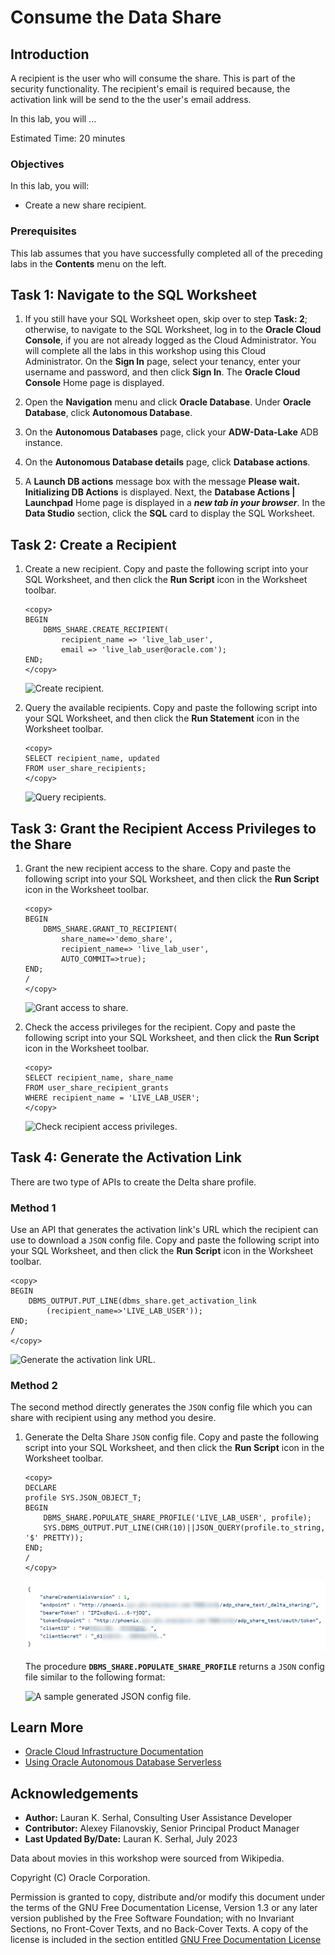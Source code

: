 # Consume the Data Share

## Introduction

A recipient is the user who will consume the share. This is part of the security functionality. The recipient's email is required because, the activation link will be send to the the user's email address.

In this lab, you will ...

Estimated Time: 20 minutes

### Objectives

In this lab, you will:

* Create a new share recipient.

### Prerequisites

This lab assumes that you have successfully completed all of the preceding labs in the **Contents** menu on the left.

## Task 1: Navigate to the SQL Worksheet

1. If you still have your SQL Worksheet open, skip over to step **Task: 2**; otherwise, to navigate to the SQL Worksheet, log in to the **Oracle Cloud Console**, if you are not already logged as the Cloud Administrator. You will complete all the labs in this workshop using this Cloud Administrator. On the **Sign In** page, select your tenancy, enter your username and password, and then click **Sign In**. The **Oracle Cloud Console** Home page is displayed.

2. Open the **Navigation** menu and click **Oracle Database**. Under **Oracle Database**, click **Autonomous Database**.

3. On the **Autonomous Databases** page, click your **ADW-Data-Lake** ADB instance.

4. On the **Autonomous Database details** page, click **Database actions**.

5. A **Launch DB actions** message box with the message **Please wait. Initializing DB Actions** is displayed. Next, the **Database Actions | Launchpad** Home page is displayed in a _**new tab in your browser**_. In the **Data Studio** section, click the **SQL** card to display the SQL Worksheet.

## Task 2: Create a Recipient

1. Create a new recipient. Copy and paste the following script into your SQL Worksheet, and then click the **Run Script** icon in the Worksheet toolbar.

    ```
    <copy>
    BEGIN
        DBMS_SHARE.CREATE_RECIPIENT(
            recipient_name => 'live_lab_user',
            email => 'live_lab_user@oracle.com');
    END;
    </copy>
    ```

    ![Create recipient.](images/create-recipient.png)

2. Query the available recipients. Copy and paste the following script into your SQL Worksheet, and then click the **Run Statement** icon in the Worksheet toolbar.

    ```
    <copy>
    SELECT recipient_name, updated
    FROM user_share_recipients;
    </copy>
    ```

    ![Query recipients.](images/query-recipients.png)

## Task 3: Grant the Recipient Access Privileges to the Share

1. Grant the new recipient access to the share. Copy and paste the following script into your SQL Worksheet, and then click the **Run Script** icon in the Worksheet toolbar.

    ```
    <copy>
    BEGIN
        DBMS_SHARE.GRANT_TO_RECIPIENT(
            share_name=>'demo_share',
            recipient_name=> 'live_lab_user',
            AUTO_COMMIT=>true);
    END;
    /
    </copy>
    ```

    ![Grant access to share.](images/grant-recipient-access.png)

2. Check the access privileges for the recipient. Copy and paste the following script into your SQL Worksheet, and then click the **Run Script** icon in the Worksheet toolbar.

    ```
    <copy>
    SELECT recipient_name, share_name
    FROM user_share_recipient_grants
    WHERE recipient_name = 'LIVE_LAB_USER';
    </copy>
    ```

    ![Check recipient access privileges.](images/query-privileges.png)

## Task 4: Generate the Activation Link

There are two type of APIs to create the Delta share profile. 

### **Method 1**

Use an API that generates the activation link's URL which the recipient can use to download a `JSON` config file. Copy and paste the following script into your SQL Worksheet, and then click the **Run Script** icon in the Worksheet toolbar.

```
<copy>
BEGIN
    DBMS_OUTPUT.PUT_LINE(dbms_share.get_activation_link
        (recipient_name=>'LIVE_LAB_USER'));
END;
/
</copy>
```

![Generate the activation link URL.](images/method-1.png)

### **Method 2**

The second method directly generates the `JSON` config file which you can share with recipient using any method you desire.

1. Generate the Delta Share `JSON` config file. Copy and paste the following script into your SQL Worksheet, and then click the **Run Script** icon in the Worksheet toolbar.

    ```
    <copy>
    DECLARE
    profile SYS.JSON_OBJECT_T;
    BEGIN
        DBMS_SHARE.POPULATE_SHARE_PROFILE('LIVE_LAB_USER', profile);
        SYS.DBMS_OUTPUT.PUT_LINE(CHR(10)||JSON_QUERY(profile.to_string, '$' PRETTY));
    END;
    /
    </copy>
    ```

    ![Generate the activation link URL.](images/method-2.png)

    The procedure **`DBMS_SHARE.POPULATE_SHARE_PROFILE`** returns a `JSON` config file similar to the following format:

    ![A sample generated JSON config file.](images/sample-generated-file.png)


## Learn More

* [Oracle Cloud Infrastructure Documentation](https://docs.cloud.oracle.com/en-us/iaas/Content/GSG/Concepts/baremetalintro.htm)
* [Using Oracle Autonomous Database Serverless](https://docs.oracle.com/en/cloud/paas/autonomous-database/adbsa/index.html)

## Acknowledgements

* **Author:** Lauran K. Serhal, Consulting User Assistance Developer
* **Contributor:** Alexey Filanovskiy, Senior Principal Product Manager
* **Last Updated By/Date:** Lauran K. Serhal, July 2023

Data about movies in this workshop were sourced from Wikipedia.

Copyright (C) Oracle Corporation.

Permission is granted to copy, distribute and/or modify this document
under the terms of the GNU Free Documentation License, Version 1.3
or any later version published by the Free Software Foundation;
with no Invariant Sections, no Front-Cover Texts, and no Back-Cover Texts.
A copy of the license is included in the section entitled [GNU Free Documentation License](files/gnu-free-documentation-license.txt)